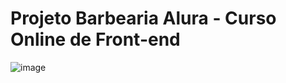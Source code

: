 # Projeto Barbearia Alura - Curso Online de Front-end
![image](https://github.com/Clarif3/alura/assets/134348632/fbb40830-f9f3-44f4-a262-c55c7a159b6f)

